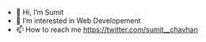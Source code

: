 - 👋 Hi, I’m Sumit
- 👀 I’m interested in Web Developement
- 📫 How to reach me https://twitter.com/sumit__chavhan

<!---
sumitch29/sumitch29 is a ✨ special ✨ repository because its `README.md` (this file) appears on your GitHub profile.
You can click the Preview link to take a look at your changes.
--->

